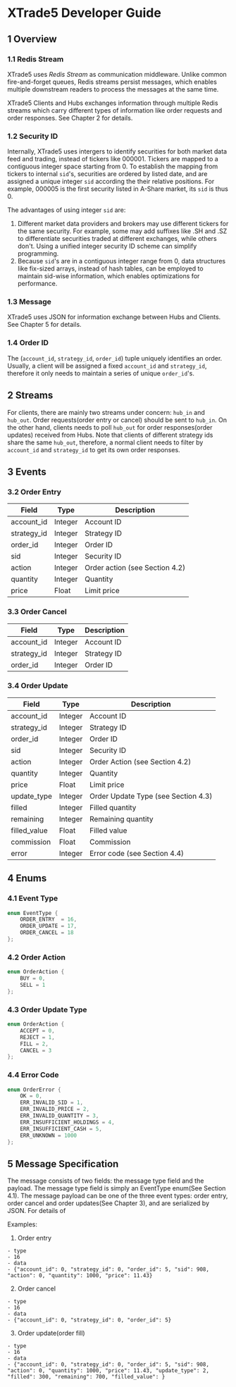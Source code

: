 # XTrade5 Developer Guide

## 1 Overview

### 1.1 Redis Stream
XTrade5 uses *Redis Stream* as communication middleware. Unlike common fire-and-forget queues, Redis streams persist messages, which enables multiple downstream readers to process the messages at the same time.

XTrade5 Clients and Hubs exchanges information through multiple Redis streams which carry different types of information like order requests and order responses. See Chapter 2 for details.

### 1.2 Security ID
Internally, XTrade5 uses intergers to identify securities for both market data feed and trading, instead of tickers like 000001. Tickers are mapped to a contiguous integer space starting from 0. To establish the mapping from tickers to internal ``sid``'s, securities are ordered by listed date, and are assigned a unique integer ``sid`` according the their relative positions. For example, 000005 is the first security listed in A-Share market, its ``sid`` is thus 0.

The advantages of using integer ``sid`` are:
1. Different market data providers and brokers may use different tickers for the same security. For example, some may add suffixes like .SH and .SZ to differentiate securities traded at different exchanges, while others don't. Using a unified integer security ID scheme can simplify programming. 
2. Because `sid`'s are in a contiguous integer range from 0, data structures like fix-sized arrays, instead of hash tables, can be employed to maintain sid-wise information, which  enables optimizations for performance.


### 1.3 Message
XTrade5 uses JSON for information exchange between Hubs and Clients. See Chapter 5 for details.

### 1.4 Order ID
The (``account_id``, ``strategy_id``, ``order_id``) tuple uniquely identifies an order. Usually, a client will be assigned a fixed ``account_id`` and ``strategy_id``, therefore it only needs to maintain a series of unique ``order_id``'s.


## 2 Streams

For clients, there are mainly two streams under concern: ``hub_in`` and ``hub_out``. Order requests(order entry or cancel) should be sent to ``hub_in``. On the other hand, clients needs to poll ``hub_out`` for order responses(order updates) received from Hubs. Note that clients of different strategy ids share the same ``hub_out``, therefore, a normal client needs to filter by ``account_id`` and ``strategy_id`` to get its own order responses.

## 3 Events


### 3.2 Order Entry
|Field|Type|Description|
|---|---|---|
|account_id|Integer|Account ID|
|strategy_id|Integer|Strategy ID|
|order_id|Integer|Order ID|
|sid|Integer|Security ID|
|action|Integer|Order action (see Section 4.2)|
|quantity|Integer|Quantity|
|price|Float|Limit price|

### 3.3 Order Cancel
|Field|Type|Description|
|---|---|---|
|account_id|Integer|Account ID|
|strategy_id|Integer|Strategy ID|
|order_id|Integer|Order ID|

### 3.4 Order Update
|Field|Type|Description|
|---|---|---|
|account_id|Integer|Account ID|
|strategy_id|Integer|Strategy ID|
|order_id|Integer|Order ID|
|sid|Integer|Security ID|
|action|Integer|Order Action (see Section 4.2)|
|quantity|Integer|Quantity|
|price|Float|Limit price|
|update_type|Integer|Order Update Type (see Section 4.3)|
|filled|Integer|Filled quantity|
|remaining|Integer|Remaining quantity|
|filled_value|Float|Filled value|
|commission|Float|Commission|
|error|Integer|Error code (see Section 4.4)|


## 4 Enums

### 4.1 Event Type
```c
enum EventType {
	ORDER_ENTRY  = 16,
	ORDER_UPDATE = 17,
	ORDER_CANCEL = 18
}; 
```

### 4.2 Order Action
```c
enum OrderAction {
	BUY = 0,
	SELL = 1
}; 
```

### 4.3 Order Update Type
```c
enum OrderAction {
	ACCEPT = 0,
	REJECT = 1,
	FILL = 2,
	CANCEL = 3
}; 
```

### 4.4 Error Code
```c
enum OrderError {
	OK = 0,
	ERR_INVALID_SID = 1,
	ERR_INVALID_PRICE = 2,
	ERR_INVALID_QUANTITY = 3,
	ERR_INSUFFICIENT_HOLDINGS = 4,
	ERR_INSUFFICIENT_CASH = 5,
	ERR_UNKNOWN = 1000
}; 
```

## 5 Message Specification

The  message consists of two fields: the message type field and the payload. The message type field is simply an EventType enum(See Section 4.1). The message payload can be one of the three event types: order entry, order cancel and order updates(See Chapter 3), and are serialized by JSON. For details of 

Examples:
1. Order entry
```
- type
- 16
- data
- {"account_id": 0, "strategy_id": 0, "order_id": 5, "sid": 908, "action": 0, "quantity": 1000, "price": 11.43}
```
2. Order cancel
```
- type
- 16
- data
- {"account_id": 0, "strategy_id": 0, "order_id": 5}
```
3. Order update(order fill)
```
- type
- 16
- data
- {"account_id": 0, "strategy_id": 0, "order_id": 5, "sid": 908, "action": 0, "quantity": 1000, "price": 11.43, "update_type": 2, "filled": 300, "remaining": 700, "filled_value": }
```
<!--stackedit_data:
eyJoaXN0b3J5IjpbNDQ1MjgwNzM1LC0xMzE4NjU1NTYsLTMyND
IyNDg5OCwtODg3ODAzMDM1LDIxNzI3MDE5MSwtMTI1NTk3MDU5
MF19
-->